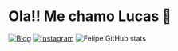 # Ola!! Me chamo Lucas 👋 

[![Blog](https://img.shields.io/badge/LinkedIn-0077B5?style=for-the-badge&logo=linkedin&logoColor=white)](https://www.linkedin.com/in/lucas-silva-b0846a279/)
[![instagram](	https://img.shields.io/badge/Instagram-E4405F?style=for-the-badge&logo=instagram&logoColor=wh)](https://www.instagram.com/lu.caax/)
![Felipe GitHub stats](https://github-readme-stats.vercel.app/api?username=lucasfelipe97silvaa&show_icons=true&theme=radical)
